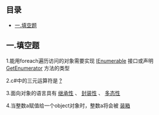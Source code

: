 ## 目录

- [一.填空题]()

## 一.填空题

1.能用foreach遍历访问的对象需要实现 <u>IEnumerable</u> 接口或声明 <u>GetEnumerator</u> 方法的类型

2.c#中的三元运算符是 <u>?</u> 

3.面向对象的语言具有 <u>继承性</u> 、 <u>封装性</u> 、 <u>多态性</u> 

4.当整数a赋值给一个object对象时，整数a将会被 <u>装箱</u> 